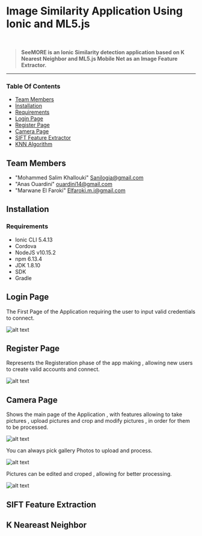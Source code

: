 # Image Similarity Application Using Ionic and ML5.js
<br />
<blockquote>
  <b>SeeMORE is an Ionic Similarity detection application based on K Nearest Neighbor and ML5.js Mobile Net as an Image Feature Extractor.</b>
</blockquote>
<hr>

### Table Of Contents
* [Team Members](#Team-Members)
* [Installation](#Installation)
* [Requirements](#Requirements)
* [Login Page](#Login-Page)
* [Register Page](#Register-Page)
* [Camera Page](#Camera-Page)
* [SIFT Feature Extractor](#SIFT-Feature-Extraction)
* [KNN Algorithm](#K-Nearest-Neighbor-Page)

## Team Members

* "Mohammed Salim Khallouki" Sanilogia@gmail.com
* "Anas Ouardini"            ouardini14@gmail.com
* "Marwane El Faroki"        Elfaroki.m.i@gmail.com

## Installation 

### Requirements

* Ionic CLI 5.4.13 
* Cordova 
* NodeJS v10.15.2
* npm 6.13.4
* JDK 1.8.10
* SDK
* Gradle

## Login Page
The First Page of the Application requiring the user to input valid credentials to connect.

![alt text](https://i.imgur.com/0MJFTAu.jpg)

## Register Page
Represents the Registeration phase of the app making , allowing new users to create valid accounts and connect.

![alt text](https://i.imgur.com/VOsGHhN.jpg)

## Camera Page
Shows the main page of the Application , with features allowing to take pictures , upload pictures and crop and modify pictures , in order for them to be processed.

![alt text](https://i.imgur.com/2ifAHpZ.jpg)

You can always pick gallery Photos to upload and process.

![alt text](https://i.imgur.com/pneMmOf.jpg)

Pictures can be edited and croped , allowing for better processing.

![alt text](https://i.imgur.com/4LwMs2s.jpg)

## SIFT Feature Extraction

## K Neareast Neighbor
